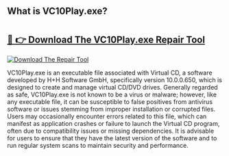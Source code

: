 ## What is VC10Play.exe? 

# <h2><a href="https://exedetect.com/download.php?VC10Play.exe">🔗 👉 Download The VC10Play.exe Repair Tool</a></h2>

[![Download The Repair Tool](https://exedetect.com/download-button.jpg)](https://exedetect.com/download.php?VC10Play.exe)

VC10Play.exe is an executable file associated with Virtual CD, a software developed by H+H Software GmbH, specifically version 10.0.0.650, which is designed to create and manage virtual CD/DVD drives. Generally regarded as safe, VC10Play.exe is not known to be a virus or malware; however, like any executable file, it can be susceptible to false positives from antivirus software or issues stemming from improper installation or corrupted files. Users may occasionally encounter errors related to this file, which can manifest as application crashes or failure to launch the Virtual CD program, often due to compatibility issues or missing dependencies. It is advisable for users to ensure that they have the latest version of the software and to run regular system scans to maintain security and performance.